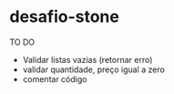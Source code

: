 # desafio-stone

TO DO

- Validar listas vazias (retornar erro)
- validar quantidade, preço igual a zero
- comentar código

